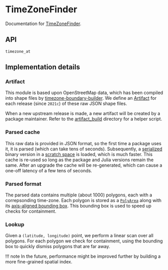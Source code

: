 # TimeZoneFinder

Documentation for [TimeZoneFinder](https://github.com/tpgillam/TimeZoneFinder.jl).

## API

```@docs
timezone_at
```

## Implementation details

### Artifact

This module is based upon OpenStreetMap data, which has been compiled into shape files by [timezone-boundary-builder](https://github.com/evansiroky/timezone-boundary-builder).
We define an [Artifact](https://pkgdocs.julialang.org/v1/artifacts/) for each release (since `2021c`) of these raw JSON shape files.

When a new upstream release is made, a new artifact will be created by a package maintainer.
Refer to the [artifact_build](https://github.com/tpgillam/TimeZoneFinder.jl/tree/main/artifact_build) directory for a helper script.

### Parsed cache

This raw data is provided in JSON format, so the first time a package uses it, it is parsed (which can take tens of seconds).
Subsequently, a [serialized](https://docs.julialang.org/en/v1/stdlib/Serialization/) binary version in a [scratch space](https://github.com/JuliaPackaging/Scratch.jl) is loaded, which is much faster.
This cache is re-used so long as the package and Julia versions remain the same.
After an upgrade the cache will be re-generated, which can cause a one-off latency of a few tens of seconds.

### Parsed format

The parsed data contains multiple (about 1000) polygons, each with a correpsonding time-zone.
Each polygon is stored as a [`PolyArea`](https://juliageometry.github.io/Meshes.jl/stable/geometries/polytopes.html#Meshes.PolyArea) along with its [axis-aligned bounding box](https://juliageometry.github.io/Meshes.jl/stable/algorithms/boundingbox.html#Bounding-box).
This bounding box is used to speed up checks for containment.

### Lookup

Given a `(latitude, longitude)` point, we perform a linear scan over all polygons.
For each polygon we check for containment, using the bounding box to quickly dismiss polygons that are far away.

!!! note
    In the future, performance might be improved further by building a more fine-grained spatial index.
